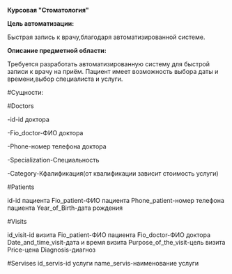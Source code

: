 **Курсовая "Стоматология"**

**Цель автоматизации:**

Быстрая запись к врачу,благодаря автоматизированной системе.

**Описание предметной области:**

Требуется разработать автоматизированную систему для быстрой записи к врачу на приём.
Пациент имеет возможность выбора даты и времени,выбор специалиста и услуги.

#Сущности:

#Doctors

-id-id доктора

-Fio_doctor-ФИО доктора

-Phone-номер телефона доктора

-Specialization-Специальность

-Category-Кфалификация(от квалификации зависит стоимость услуги)
 
#Patients

id-id пациента
Fio_patient-ФИО пациента
Phone_patient-номер телефона пациента
Year_of_Birth-дата рождения

#Visits

id_visit-id визита
Fio_patient-ФИО пациента
Fio_doctor-ФИО доктора
Date_and_time_visit-дата и время визита
Purpose_of_the_visit-цель визита
Price-цена
Diagnosis-диагноз

#Servises
id_servis-id услуги
name_servis-наименование услуги


